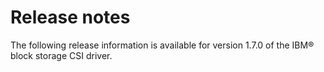 # Release notes

The following release information is available for version 1.7.0 of the IBM® block storage CSI driver.

